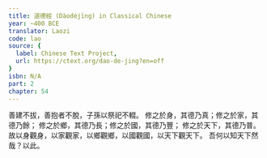 ```yaml
---
title: 道德經 (Dàodéjīng) in Classical Chinese
year: ~400 BCE
translator: Laozi
code: lao
source: {
  label: Chinese Text Project,
  url: https://ctext.org/dao-de-jing?en=off
}
isbn: N/A
part: 2
chapter: 54
---
```

善建不拔，善抱者不脫，子孫以祭祀不輟。
修之於身，其德乃真；修之於家，其德乃餘；
修之於鄉，其德乃長；修之於國，其德乃豐；
修之於天下，其德乃普。
故以身觀身，以家觀家，以鄉觀鄉，以國觀國，以天下觀天下。
吾何以知天下然哉？以此。